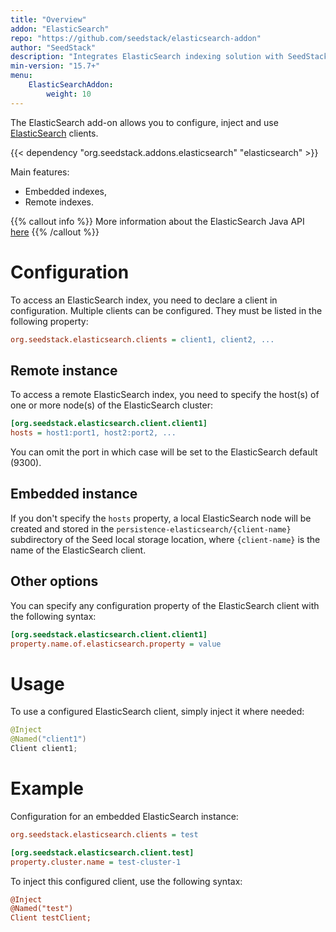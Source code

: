 ```yaml
---
title: "Overview"
addon: "ElasticSearch"
repo: "https://github.com/seedstack/elasticsearch-addon"
author: "SeedStack"
description: "Integrates ElasticSearch indexing solution with SeedStack."
min-version: "15.7+"
menu:
    ElasticSearchAddon:
        weight: 10
---
```


The ElasticSearch add-on allows you to configure, inject and use [ElasticSearch](https://www.elastic.co) clients.

{{< dependency "org.seedstack.addons.elasticsearch" "elasticsearch" >}}

Main features:

* Embedded indexes,
* Remote indexes.

{{% callout info %}}
More information about the ElasticSearch Java API [here](https://www.elastic.co/guide/en/elasticsearch/client/java-api/current/index.html)
{{% /callout %}}

# Configuration

To access an ElasticSearch index, you need to declare a client in configuration. Multiple clients can be configured. They
must be listed in the following property:

```ini
org.seedstack.elasticsearch.clients = client1, client2, ...
```

## Remote instance

To access a remote ElasticSearch index, you need to specify the host(s) of one or more node(s) of the ElasticSearch
cluster:

```ini
[org.seedstack.elasticsearch.client.client1]
hosts = host1:port1, host2:port2, ...
```

You can omit the port in which case will be set to the ElasticSearch default (9300).

## Embedded instance

If you don't specify the `hosts` property, a local ElasticSearch node will be created and stored in the `persistence-elasticsearch/{client-name}`
subdirectory of the Seed local storage location, where `{client-name}` is the name of the ElasticSearch client.

## Other options

You can specify any configuration property of the ElasticSearch client with the following syntax:

```ini
[org.seedstack.elasticsearch.client.client1]
property.name.of.elasticsearch.property = value
```

# Usage

To use a configured ElasticSearch client, simply inject it where needed:

```java
@Inject
@Named("client1")
Client client1;
```

# Example

Configuration for an embedded ElasticSearch instance:

```ini
org.seedstack.elasticsearch.clients = test

[org.seedstack.elasticsearch.client.test]
property.cluster.name = test-cluster-1
```

To inject this configured client, use the following syntax:

```ini
@Inject
@Named("test")
Client testClient;
```

